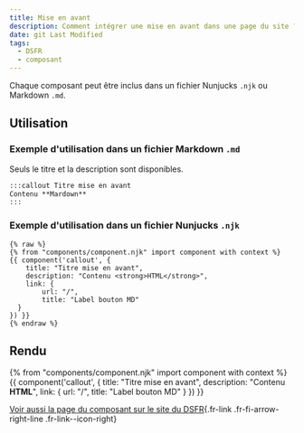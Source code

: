 ```yaml
---
title: Mise en avant
description: Comment intégrer une mise en avant dans une page du site ?
date: git Last Modified
tags:
  - DSFR
  - composant
---
```

Chaque composant peut être inclus dans un fichier Nunjucks `.njk` ou Markdown `.md`.

## Utilisation

### Exemple d'utilisation dans un fichier Markdown `.md`

Seuls le titre et la description sont disponibles.

```md
:::callout Titre mise en avant
Contenu **Mardown**
:::
```

### Exemple d'utilisation dans un fichier Nunjucks `.njk`

```njk
{% raw %}
{% from "components/component.njk" import component with context %}
{{ component('callout', {
    title: "Titre mise en avant",
    description: "Contenu <strong>HTML</strong>",
    link: {
        url: "/",
        title: "Label bouton MD"
  }
}) }}
{% endraw %}
```

## Rendu

{% from "components/component.njk" import component with context %}
{{ component('callout', {
    title: "Titre mise en avant",
    description: "Contenu <strong>HTML</strong>",
    link: {
        url: "/",
        title: "Label bouton MD"
    }
}) }}

[Voir aussi la page du composant sur le site du DSFR](https://www.systeme-de-design.gouv.fr/elements-d-interface/composants/mise-en-avant){.fr-link .fr-fi-arrow-right-line .fr-link--icon-right}
